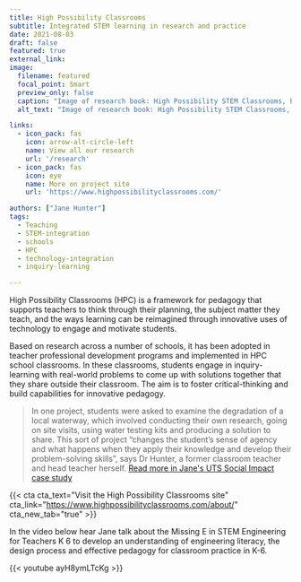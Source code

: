 ```yaml
---
title: High Possibility Classrooms
subtitle: Integrated STEM learning in research and practice
date: 2021-08-03
draft: false
featured: true
external_link: 
image:
  filename: featured
  focal_point: Smart
  preview_only: false
  caption: "Image of research book: High Possibility STEM Classrooms, by Jane Hunter"
  alt_text: "Image of research book: High Possibility STEM Classrooms, by Jane Hunter" 

links:
  - icon_pack: fas
    icon: arrow-alt-circle-left
    name: View all our research
    url: '/research'
  - icon_pack: fas
    icon: eye
    name: More on project site
    url: 'https://www.highpossibilityclassrooms.com/'

authors: ["Jane Hunter"]
tags: 
  - Teaching
  - STEM-integration
  - schools
  - HPC
  - technology-integration
  - inquiry-learning

---
```


High Possibility Classrooms (HPC) is a framework for pedagogy that supports teachers to think through their planning, the subject matter they teach, and the ways learning can be reimagined through innovative uses of technology to engage and motivate students.

Based on research across a number of schools, it has been adopted in teacher professional development programs and implemented in HPC school classrooms. In these classrooms, students engage in inquiry-learning with real-world problems to come up with solutions together that they share outside their classroom. The aim is to foster critical-thinking and build capabilities for innovative pedagogy. 

> In one project, students were asked to examine the degradation of a local waterway, which involved conducting their own research, going on site visits, using water testing kits and producing a solution to share. This sort of project “changes the student’s sense of agency and what happens when they apply their knowledge and develop their problem-solving skills”, says Dr Hunter, a former classroom teacher and head teacher herself. [Read more in Jane's UTS Social Impact case study](https://socialimpact.uts.edu.au/case-study/true-teachers-dont-just-count-blessings-share/)

{{< cta cta_text="Visit the High Possibility Classrooms site" cta_link="https://www.highpossibilityclassrooms.com/about/" cta_new_tab="true" >}}
    
In the video below hear Jane talk about the Missing E in STEM Engineering for Teachers K 6 to develop an understanding of engineering literacy, the design process and effective pedagogy for classroom practice in K-6.


{{< youtube ayH8ymLTcKg >}}

